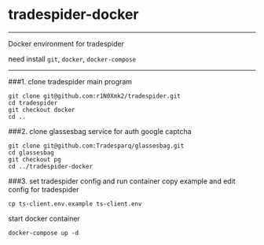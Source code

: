 # tradespider-docker
---
Docker environment for tradespider

need install `git`, `docker`, `docker-compose`

---

###1. clone tradespider
main program
```
git clone git@github.com:r1N0Xmk2/tradespider.git
cd tradespider
git checkout docker
cd ..

```
###2. clone glassesbag
service for auth google captcha
```
git clone git@github.com:Tradesparq/glassesbag.git
cd glassesbag
git checkout pg
cd ../tradespider-docker
```

###3.  set tradespider config and run container
copy example and edit config for tradespider
```
cp ts-client.env.example ts-client.env

```

start docker container
```
docker-compose up -d
```
